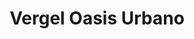 ---
title: "Vergel Oasis Urbano"
url: /san-nicolas/vergel-oasis-urbano-avenida-25/
shop: alimentación sana
---